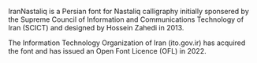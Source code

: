 IranNastaliq is a Persian font for Nastaliq calligraphy initially sponsered by the Supreme Council of Information and Communications Technology of Iran (SCICT) and designed by Hossein Zahedi in 2013.

The Information Technology Organization of Iran (ito.gov.ir) has acquired the font and has issued an Open Font Licence (OFL) in 2022.
